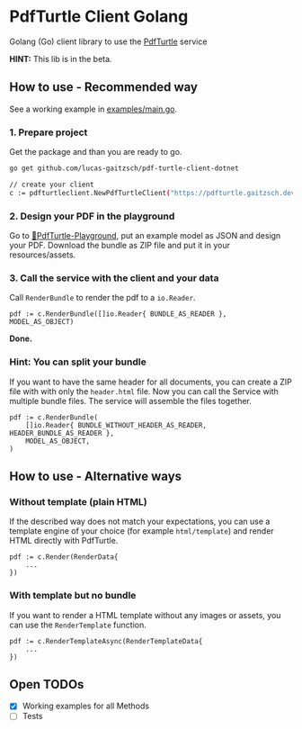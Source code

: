 # PdfTurtle Client Golang
Golang (Go) client library to use the [PdfTurtle](https://github.com/lucas-gaitzsch/pdf-turtle) service 

**HINT:** This lib is in the beta.

## How to use - Recommended way

See a working example in [examples/main.go](./examples/main.go).

### 1. Prepare project

Get the package and than you are ready to go.
```bash
go get github.com/lucas-gaitzsch/pdf-turtle-client-dotnet
```

```bash
// create your client
c := pdfturtleclient.NewPdfTurtleClient("https://pdfturtle.gaitzsch.dev")
```

### 2. Design your PDF in the playground
Go to [🐢PdfTurtle-Playground](https://pdfturtle.gaitzsch.dev/), put an example model as JSON and design your PDF.
Download the bundle as ZIP file and put it in your resources/assets.

### 3. Call the service with the client and your data
Call `RenderBundle` to render the pdf to a `io.Reader`.

```golang
pdf := c.RenderBundle([]io.Reader{ BUNDLE_AS_READER }, MODEL_AS_OBJECT)
```

**Done.**

### Hint: You can split your bundle
If you want to have the same header for all documents, you can create a ZIP file with with only the `header.html` file.
Now you can call the Service with multiple bundle files. The service will assemble the files together.

```golang
pdf := c.RenderBundle(
    []io.Reader{ BUNDLE_WITHOUT_HEADER_AS_READER, HEADER_BUNDLE_AS_READER },
    MODEL_AS_OBJECT,
)
```


## How to use - Alternative ways
### Without template (plain HTML)
If the described way does not match your expectations, you can use a template engine of your choice (for example `html/template`) and render HTML directly with PdfTurtle.

```golang
pdf := c.Render(RenderData{
    ...
})
```

### With template but no bundle
If you want to render a HTML template without any images or assets, you can use the `RenderTemplate` function.

```golang
pdf := c.RenderTemplateAsync(RenderTemplateData{
    ...
})
```


## Open TODOs
- [x] Working examples for all Methods
- [ ] Tests